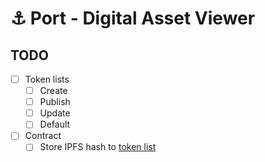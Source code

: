 # ⚓️ Port - Digital Asset Viewer

## TODO

- [ ] Token lists
  - [ ] Create
  - [ ] Publish
  - [ ] Update
  - [ ] Default
- [ ] Contract
  - [ ] Store IPFS hash to [token list](https://github.com/Uniswap/token-lists)